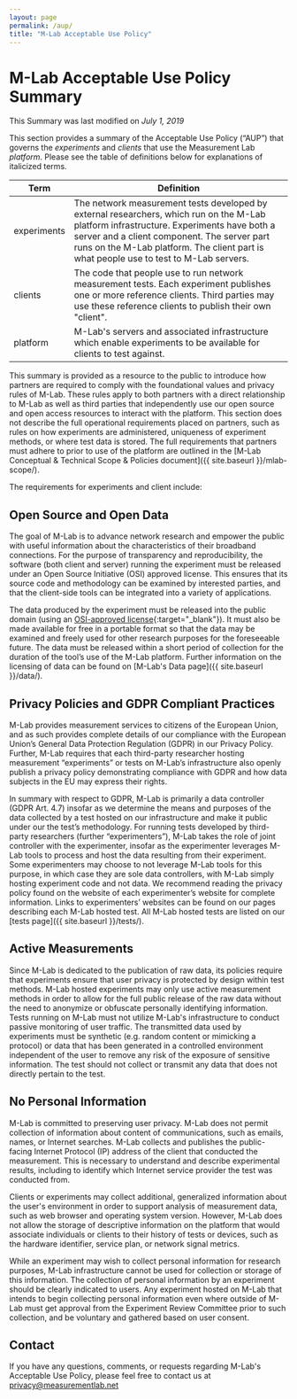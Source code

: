```yaml
---
layout: page
permalink: /aup/
title: "M-Lab Acceptable Use Policy"
---
```


# M-Lab Acceptable Use Policy Summary

This Summary was last modified on _July 1, 2019_

This section provides a summary of the Acceptable Use Policy (“AUP”) that governs the _experiments_ and _clients_ that use the Measurement Lab _platform_. Please see the table of definitions below for explanations of italicized terms.

<div class="table-responsive" markdown="1">

| Term       | Definition                    |
| ---------- | ----------------------------- |
| experiments | The network measurement tests developed by external researchers, which run on the M-Lab platform infrastructure. Experiments have both a server and a client component. The server part runs on the M-Lab platform. The client part is what people use to test to M-Lab servers. |
| clients | The code that people use to run network measurement tests. Each experiment publishes one or more reference clients. Third parties may use these reference clients to publish their own "client". |
| platform | M-Lab's servers and associated infrastructure which enable experiments to be available for clients to test against. |

</div>

This summary is provided as a resource to the public to introduce how partners are required to comply with the foundational values and privacy rules of M-Lab. These rules apply to both partners with a direct relationship to M-Lab as well as third parties that independently use our open source and open access resources to interact with the platform. This section does not describe the full operational requirements placed on partners, such as rules on how experiments are administered, uniqueness of experiment methods, or where test data is stored. The full requirements that partners must adhere to prior to use of the platform are outlined in the [M-Lab Conceptual & Technical Scope & Policies document]({{ site.baseurl }}/mlab-scope/).

The requirements for experiments and client include:

## Open Source and Open Data

The goal of M-Lab is to advance network research and empower the public with useful information about the characteristics of their broadband connections. For the purpose of transparency and reproducibility, the software (both client and server) running the experiment must be released under an Open Source Initiative (OSI) approved license. This ensures that its source code and methodology can be examined by interested parties, and that the client-side tools can be integrated into a variety of applications.

The data produced by the experiment must be released into the public domain (using an [OSI-approved license](https://opensource.org/licenses){:target="_blank"}). It must also be made available for free in a portable format so that the data may be examined and freely used for other research purposes for the foreseeable future. The data must be released within a short period of collection for the duration of the tool’s use of the M-Lab platform. Further information on the licensing of data can be found on [M-Lab's Data page]({{ site.baseurl }}/data/).

## Privacy Policies and GDPR Compliant Practices
M-Lab provides measurement services to citizens of the European Union, and as such provides complete details of our compliance with the European Union’s General Data Protection Regulation (GDPR) in our Privacy Policy. Further, M-Lab requires that each third-party researcher hosting measurement “experiments” or tests on M-Lab’s infrastructure also openly publish a privacy policy demonstrating compliance with GDPR and how data subjects in the EU may express their rights.

In summary with respect to GDPR, M-Lab is primarily a data controller (GDPR Art. 4.7) insofar as we determine the means and purposes of the data collected by a test hosted on our infrastructure and make it public under our the test’s methodology. For running tests developed by third-party researchers (further “experimenters”), M-Lab takes the role of joint controller with the experimenter, insofar as the experimenter leverages M-Lab tools to process and host the data resulting from their experiment. Some experimenters may choose to not leverage M-Lab tools for this purpose, in which case they are sole data controllers, with M-Lab simply hosting experiment code and not data. We recommend reading the privacy policy found on the website of each experimenter’s website for complete information. Links to experimenters’ websites can be found on our pages describing each M-Lab hosted test. All M-Lab hosted tests are listed on our [tests page]({{ site.baseurl }}/tests/).

## Active Measurements

Since M-Lab is dedicated to the publication of raw data, its policies require that experiments ensure that user privacy is protected by design within test methods. M-Lab hosted experiments may only use active measurement methods in order to allow for the full public release of the raw data without the need to anonymize or obfuscate personally identifying information. Tests running on M-Lab must not utilize M-Lab's infrastructure to conduct passive monitoring of user traffic. The transmitted data used by experiments must be synthetic (e.g. random content or mimicking a protocol) or data that has been generated in a controlled environment independent of the user to remove any risk of the exposure of sensitive information. The test should not collect or transmit any data that does not directly pertain to the test.

## No Personal Information

M-Lab is committed to preserving user privacy. M-Lab does not permit collection of information about content of communications, such as emails, names, or Internet searches. M-Lab collects and publishes the public-facing Internet Protocol (IP) address of the client that conducted the measurement. This is necessary to understand and describe experimental results, including to identify which Internet service provider the test was conducted from.

Clients or experiments may collect additional, generalized information about the user's environment in order to support analysis of measurement data, such as web browser and operating system version. However, M-Lab does not allow the storage of descriptive information on the platform that would associate individuals or clients to their history of tests or devices, such as the hardware identifier, service plan, or network signal metrics.

While an experiment may wish to collect personal information for research purposes, M-Lab infrastructure cannot be used for collection or storage of this information. The collection of personal information by an experiment should be clearly indicated to users. Any experiment hosted on M-Lab that intends to begin collecting personal information even where outside of M-Lab must get approval from the Experiment Review Committee prior to such collection, and be voluntary and gathered based on user consent.

## Contact

If you have any questions, comments, or requests regarding M-Lab's Acceptable Use Policy, please feel free to contact us at [privacy@measurementlab.net](mailto:privacy@measurementlab.net)
